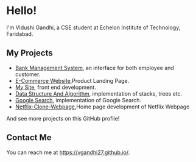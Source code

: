 
# Hello!
I'm Vidushi Gandhi, a CSE student at Echelon Institute of Technology, Faridabad.

## My Projects
* [Bank Management System](https://github.com/VGandhi27/Bank-Management-System), an interface for both employee and customer.
* [E-Commerce Website](https://vgandhi27.github.io/Ecommerce/),Product Landing Page.
* [My Site](https://github.com/VGandhi27/vgandhi27.github.io), front end development.
* [Data Structure And Algorithm](https://github.com/VGandhi27/C-programming), implementation of stacks, trees etc.
* [Google Search](https://vgandhi27.github.io/GoogleSearch.github.io/), implementation of Google Search.
* [Netflix-Clone-Webpage](https://vgandhi27.github.io/Netflix-Clone/),Home page development of Netflix Webpage

And see more projects on this GitHub profile!

## Contact Me

You can reach me at <https://vgandhi27.github.io/>.
